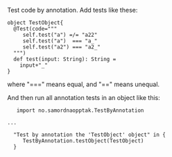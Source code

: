 
Test code by annotation. Add tests like these:


```
object TestObject{
  @Test(code="""
     self.test("a") =/= "a22"
     self.test("a")  === "a_"
     self.test("a2") === "a2_"
  """)
  def test(input: String): String =
    input+"_"
}
```

where "===" means equal, and "=\=" means unequal.

And then run all annotation tests in an object like this:

```
   import no.samordnaopptak.TestByAnnotation

...

  "Test by annotation the 'TestObject' object" in {
     TestByAnnotation.testObject(TestObject)
  }
```
